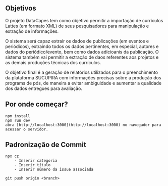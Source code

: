 ## Objetivos

O projeto DataCapes tem como objetivo permitir a importação de currículos Lattes (em formato XML) de seus pesquisadores para manipulação e extração de informações.

O sistema será capaz extrair os dados de publicações (em eventos e periódicos), extraindo todos os dados pertinentes, em especial, autores e dados do periódico/evento, bem como dados adicioanis da publicação. O sistema também vai permitir a extração de daos referentes aos projetos e as demais produções técnicas dos currículos.

O objetivo final é a geração de relatórios utilizados para o preenchimento da plataforma SUCUPIRA com informações precisas sobre a produção dos programs de pós, de maneira a evitar ambiguidade e aumentar a qualidade dos dados entregues para avaliação.

## Por onde começar?
    npm install
    npm run dev
    abra [http://localhost:3000](http://localhost:3000) no navegador para acessar o servidor.

## Padronização de Commit
    npx cz
        - Inserir categoria
        - Inserir título
        - Inserir número da issue associada

    git push origin <branch>
